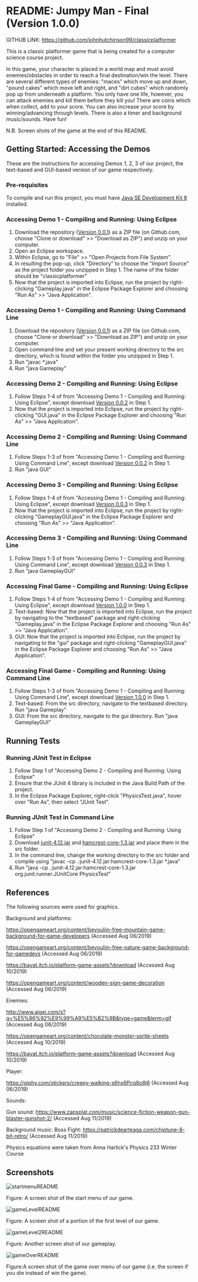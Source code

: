# README: Jumpy Man - Final (Version 1.0.0)

GITHUB LINK: https://github.com/johnhutchinson99/classicplatformer

This is a classic platformer game that is being created for a computer science course project.

In this game, your character is placed in a world map and must avoid enemies/obstacles in order to reach a final destination/win the level. There are several different types of enemies: "maces" which move up and down, "pound cakes" which move left and right, and "dirt cubes" which randomly pop up from underneath a platform. You only have one life, however, you can attack enemies and kill them before they kill you! There are coins which when collect, add to your score. You can also increase your score by winning/advancing through levels. There is also a timer and background music/sounds. Have fun! 

N.B. Screen shots of the game at the end of this README. 

## Getting Started: Accessing the Demos
These are the instructions for accessing Demos 1, 2, 3 of our project, the text-based and GUI-based version of our game respectively. 

### Pre-requisites

To compile and run this project, you must have [Java SE Development Kit 8](https://www.oracle.com/technetwork/java/javase/downloads/jdk8-downloads-2133151.html) installed. 


### Accessing Demo 1 - Compiling and Running: Using Eclipse
 1. Download the repository ([Version 0.0.1](https://github.com/johnhutchinson99/classicplatformer/tree/Version-001-Demo-1)) as a ZIP file (on Github.com, choose "Clone or download" >> "Download as ZIP") and unzip on your computer.
 2. Open an Eclipse workspace.
 3. Within Eclipse, go to "File" >> "Open Projects from File System".
 4. In resulting the pop-up, click "Directory" to choose the "Import Source" as the project folder you unzipped in Step 1. The name of the folder should be "classicplatformer"
 5. Now that the project is imported into Eclipse, run the project by right-clicking "Gameplay.java" in the Eclipse Package Explorer and choosing "Run As" >> "Java Application".

### Accessing Demo 1 - Compiling and Running: Using Command Line
 1. Download the repository ([Version 0.0.1](https://github.com/johnhutchinson99/classicplatformer/tree/Version-001-Demo-1)) as a ZIP file (on Github.com, choose "Clone or download" >> "Download as ZIP") and unzip on your computer.
 2. Open command line and set your present working directory to the src directory, which is found within the folder you unzipped in Step 1. 
 3. Run "javac *.java"
 4. Run "java Gameplay"

 
### Accessing Demo 2 - Compiling and Running: Using Eclipse
 1. Follow Steps 1-4 of from "Accessing Demo 1 - Compiling and Running: Using Eclipse", except download [Version 0.0.2](https://github.com/johnhutchinson99/classicplatformer/tree/Version-002-Demo-2) in Step 1. 
 2. Now that the project is imported into Eclipse, run the project by right-clicking "GUI.java" in the Eclipse Package Explorer and choosing "Run As" >> "Java Application".

### Accessing Demo 2 - Compiling and Running: Using Command Line
 1. Follow Steps 1-3 of from "Accessing Demo 1 - Compiling and Running: Using Command Line", except download [Version 0.0.2](https://github.com/johnhutchinson99/classicplatformer/tree/Version-002-Demo-2) in Step 1. 
 2. Run "java GUI"
 
 ### Accessing Demo 3 - Compiling and Running: Using Eclipse
 1. Follow Steps 1-4 of from "Accessing Demo 1 - Compiling and Running: Using Eclipse", except download [Version 0.0.3](https://github.com/johnhutchinson99/classicplatformer/tree/Version-003-Demo-3) in Step 1. 
 2. Now that the project is imported into Eclipse, run the project by right-clicking "GameplayGUI.java" in the Eclipse Package Explorer and choosing "Run As" >> "Java Application".

### Accessing Demo 3 - Compiling and Running: Using Command Line
 1. Follow Steps 1-3 of from "Accessing Demo 1 - Compiling and Running: Using Command Line", except download [Version 0.0.3](https://github.com/johnhutchinson99/classicplatformer/tree/Version-003-Demo-3) in Step 1. 
 2. Run "java GameplayGUI"
 
  ### Accessing Final Game - Compiling and Running: Using Eclipse
 1. Follow Steps 1-4 of from "Accessing Demo 1 - Compiling and Running: Using Eclipse", except download [Version 1.0.0](https://github.com/johnhutchinson99/classicplatformer/) in Step 1. 
 2. Text-based: Now that the project is imported into Eclipse, run the project by navigating to the "textbased" package and right-clicking "Gameplay.java" in the Eclipse Package Explorer and choosing "Run As" >> "Java Application".
 2. GUI: Now that the project is imported into Eclipse, run the project by navigating to the "gui" package and right-clicking "GameplayGUI.java" in the Eclipse Package Explorer and choosing "Run As" >> "Java Application".

### Accessing Final Game - Compiling and Running: Using Command Line
 1. Follow Steps 1-3 of from "Accessing Demo 1 - Compiling and Running: Using Command Line", except download [Version 1.0.0](https://github.com/johnhutchinson99/classicplatformer/) in Step 1. 
 2. Text-based: From the src directory, navigate to the textbased directory. Run "java Gameplay"
 2. GUI: From the src directory, navigate to the gui directory. Run "java GameplayGUI"
 
## Running Tests
### Running JUnit Test in Eclipse
 1. Follow Step 1 of "Accessing Demo 2 - Compiling and Running: Using Eclipse"
 2. Ensure that the JUnit 4 library is included in the Java Build Path of the project. 
 3. In the Eclipse Package Explorer, right-click "PhysicsTest.java", hover over "Run As", then select "JUnit Test".
 
### Running JUnit Test in Command Line
 1. Follow Step 1 of "Accessing Demo 2 - Compiling and Running: Using Eclipse"
 2. Download [junit-4.12.jar](https://mvnrepository.com/artifact/junit/junit/4.12) and [hamcrest-core-1.3.jar](http://www.java2s.com/Code/Jar/h/Downloadhamcrestcore13jar.htm) and place them in the src folder. 
 3. In the command line, change the working directory to the src folder and compile using "javac -cp .:junit-4.12.jar:hamcrest-core-1.3.jar *.java"
 4. Run "java -cp .:junit-4.12.jar:hamcrest-core-1.3.jar org.junit.runner.JUnitCore PhysicsTest"
 
 ## References
 The following sources were used for graphics.
 
Background and platforms: 

https://opengameart.org/content/bevouliin-free-mountain-game-background-for-game-developers (Accessed Aug 06/2019)

https://opengameart.org/content/bevouliin-free-nature-game-background-for-gamedevs (Accessed Aug 06/2019)

https://bayat.itch.io/platform-game-assets?download (Accessed Aug 10/2019)

https://opengameart.org/content/wooden-sign-game-decoration (Accessed Aug 06/2019)
 
Enemies:

http://www.aigei.com/s?q=%E5%86%92%E9%99%A9%E5%B2%9B&type=game&term=gif (Accessed Aug 06/2019)

https://opengameart.org/content/chocolate-monster-sprite-sheets (Accessed Aug 10/2019)

https://bayat.itch.io/platform-game-assets?download (Accessed Aug 10/2019)

Player:

https://giphy.com/stickers/creepy-walking-s6hx6Pcg8o8j6 (Accessed Aug 06/2019)


Sounds:

Gun sound: https://www.zapsplat.com/music/science-fiction-weapon-gun-blaster-gunshot-2/ (Accessed Aug 11/2019)


Background music: Boss Fight:  https://patrickdearteaga.com/chiptune-8-bit-retro/ (Accessed Aug 11/2019)



Physics equations were taken from
Anna Harlick's Physics 233 Winter Course

## Screenshots
![startmenuREADME](https://user-images.githubusercontent.com/27635433/62993552-f759ed80-be14-11e9-8421-f1561fe5da86.png)

Figure: A screen shot of the start menu of our game.

![gameLevelREADME](https://user-images.githubusercontent.com/27635433/62993551-f759ed80-be14-11e9-867a-71482ff2a965.png)

Figure: A screen shot of a portion of the first level of our game. 


![gameLevel2README](https://user-images.githubusercontent.com/27635433/62993553-f7f28400-be14-11e9-8076-f78b8cfb66d2.png)

Figure: Another screen shot of our gameplay.

![gameOverREADME](https://user-images.githubusercontent.com/27635433/62993554-f7f28400-be14-11e9-81a7-59352409abb0.png)

Figure:A screen shot of the game over menu of our game (i.e. the screen if you die instead of win the game). 
